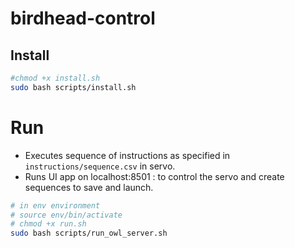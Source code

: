 # birdhead-control


## Install

```bash
#chmod +x install.sh
sudo bash scripts/install.sh
```

# Run 

- Executes sequence of instructions as specified in `instructions/sequence.csv` in servo.
- Runs UI app on localhost:8501 : to control the servo and create sequences to save and launch. 

```bash
# in env environment
# source env/bin/activate
# chmod +x run.sh
sudo bash scripts/run_owl_server.sh
```



